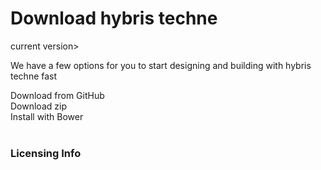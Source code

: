 <div class="container hyDownloadPage">
    <div class="page-header row text-center">
        <h1 class="text-center">Download hybris techne</h1>
        <p class="text-uppercase">current version></p>
        <p class="">We have a few options for you to start designing and building with hybris techne fast</p>
    </div>
    <div class="row">
        <div class="col-md-3 hyDwnlBtns"><a class="btn btn-warning">Download from GitHub</a></div>
        <div class="col-md-3 col-md-offset-1 hyDwnlBtns"><a class="btn btn-warning">Download zip</a></div>
        <div class="col-md-3 col-md-offset-1 hyDwnlBtns"><a class="btn btn-warning">Install with Bower</a></div>
    </div>
    <br/>
    <div class="row">
        <h3>Licensing Info</h3>
    </div>
</div>
